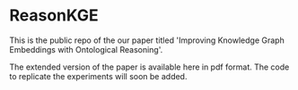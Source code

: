 # ReasonKGE
This is the public repo of the our paper titled 'Improving Knowledge Graph Embeddings with Ontological Reasoning'.  


The extended version of the paper is available here in pdf format. The code to replicate the experiments will soon be added. 
